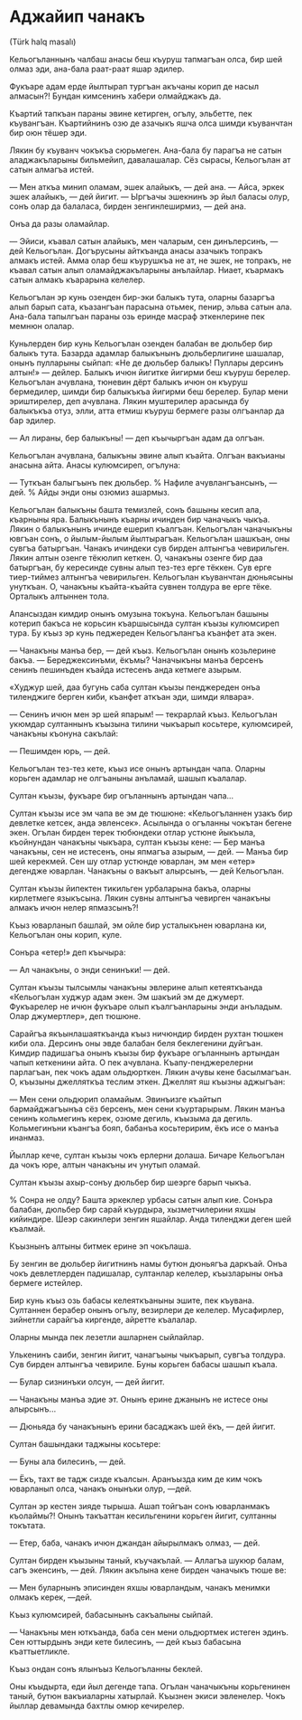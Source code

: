 # Аджайип чанакъ
(Türk halq masalı)

Кельогъланнынъ чалбаш анасы беш къуруш тапмагъан олса, бир шей олмаз эди, ана-бала раат-раат яшар эдилер.

Фукъаре адам ерде йылтырап тургъан акъчаны корип де насыл алмасын?!
Бундан кимсенинъ хабери олмайджакъ да.

Къартий тапкъан параны эвине кетирген, огълу, эльбетте, пек къувангъан.
Къартийнинъ озю де азачыкъ яшча олса шимди къуванчтан бир оюн тёшер эди.

Лякин бу къуванч чокъкъа сюрьмеген.
Ана-бала бу парагъа не сатын аладжакъларыны бильмейип, давалашалар.
Сёз сырасы, Кельогълан ат сатын алмагъа истей.

— Мен аткъа минип оламам, эшек алайыкъ, — дей ана.
— Айса, эркек эшек алайыкъ, — дей йигит.
— Ыргъачы эшекнинъ эр йыл баласы олур, сонъ олар да балаласа, бирден зенгинлеширмиз, — дей ана.

Онъа да разы оламайлар.

— Эйиси, къавал сатын алайыкъ, мен чаларым, сен динълерсинъ, — дей Кельогълан.
Догърусыны айткъанда анасы азачыкъ топракъ алмакъ истей.
Амма олар беш къурушкъа не ат, не эшек, не топракъ, не къавал сатын алып оламайджакъларыны анълайлар.
Ниает, къармакъ сатын алмакъ къарарына келелер.

Кельогълан эр кунь озенден бир-эки балыкъ тута, оларны базаргъа алып барып сата, къазангъан парасына отьмек, пенир, эльва сатын ала.
Ана-бала тапылгъан параны озь еринде масраф эткенлерине пек мемнюн олалар.

Куньлерден бир кунь Кельогълан озенден балабан ве дюльбер бир балыкъ тута.
Базарда адамлар балыкънынъ дюльберлигине шашалар, онынъ пулларыны сыйпап:
«Не де дюльбер балыкъ!
Пуллары дерсинъ алтын!» — дейлер.
Балыкъ ичюн йигитке йигирми беш къуруш берелер.
Кельогълан ачувлана, тюневин дёрт балыкъ ичюн он къуруш бермедилер, шимди бир балыкъкъа йигирми беш берелер.
Булар мени эриштирелер, деп ачувлана.
Лякин муштерилер арасында бу балыкъкъа отуз, элли, атта етмиш къуруш бермеге разы олгъанлар да бар эдилер.

— Ал лираны, бер балыкъны! — деп къычыргъан адам да олгъан.

Кельогълан ачувлана, балыкъны эвине алып къайта.
Олгъан вакъианы анасына айта.
Анасы кулюмсиреп, огълуна:

— Туткъан балыгъынъ пек дюльбер.
% Нафиле ачувлангъансынъ, — дей.
% Айды энди оны озюмиз ашармыз.

Кельогълан балыкъны башта темизлей, сонъ башыны кесип ала, къарныны яра.
Балыкънынъ къарны ичинден бир чаначыкъ чыкъа. Лякин о балыкънынъ ичинде ешерип къалгъан.
Кельогълан чаначыкъны ювгъан сонъ, о йылым-йылым йылтырагъан.
Кельогълан шашкъан, оны сувгъа батыргъан.
Чанакъ ичиндеки сув бирден алтынгъа чевирильген.
Лякин алтын озенге тёкюлип кеткен.
О, чанакъны озенге бир даа батыргъан, бу кересинде сувны алып тез-тез ерге тёккен.
Сув ерге тиер-тиймез алтынгъа чевирильген.
Кельогълан къуванчтан дюньясыны унуткъан.
О, чанакъны къайта-къайта сувнен толдура ве ерге тёке.
Орталыкъ алтыннен тола.

Апансыздан кимдир онынъ омузына токъуна.
Кельогълан башыны котерип бакъса не корьсин къаршысында султан къызы кулюмсиреп тура.
Бу къыз эр кунь педжереден Кельогълангъа къанфет ата экен.

— Чанакъны манъа бер, — дей къыз.
Кельогълан онынъ козьлерине бакъа. 
— Береджексинъми, ёкъмы?
Чаначыкъны манъа берсенъ сенинъ пешинъден къайда истесенъ анда кетмеге азырым.

«Худжур шей, даа бугунь саба султан къызы пенджереден онъа тиленджиге берген киби, къанфет аткъан эди, шимди ялвара».

— Сенинъ ичюн мен эр шей япарым! — текрарлай къыз.
Кельогълан укюмдар султаннынъ къызына тилини чыкъарып косьтере, кулюмсирей, чанакъны къонуна сакълай:

— Пешимден юрь, — дей.

Кельогълан тез-тез кете, къыз исе онынъ артындан чапа.
Оларны корьген адамлар не олгъаныны анъламай, шашып къалалар.

Султан къызы, фукъаре бир огъланнынъ артындан чапа...

Султан къызы исе эм чапа ве эм де тюшюне: «Кельогъланнен узакъ бир девлетке кетсек, анда эвленсек». 
Асылында о огъланны чокътан бегене экен.
Огълан бирден терек тюбюндеки отлар устюне йыкъыла, къойнундан чанакъны чыкъара, султан къызы кене:
— Бер манъа чанакъны, сен не истесенъ, оны япмагъа азырым, — дей.
— Манъа бир шей керекмей.
Сен шу отлар устюнде юварлан, эм мен «етер» дегендже юварлан.
Чанакъны о вакъыт алырсынъ, — дей Кельогълан.

Султан къызы йипектен тикильген урбаларына бакъа, оларны кирлетмеге языкъсына.
Лякин сувны алтынгъа чевирген чанакъны алмакъ ичюн нелер япмазсынъ?!

Къыз юварланып башлай, эм ойле бир усталыкънен юварлана ки, Кельогълан оны корип, куле.

Сонъра «етер!» деп къычыра:

— Ал чанакъны, о энди сенинъки! — дей.

Султан къызы тылсымлы чанакъны эвлерине алып кетеяткъанда «Кельогълан худжур адам экен. Эм шакъий эм де джумерт.
Фукъарелер не ичюн фукъаре олып къалгъанларыны энди анъладым.
Олар джумертлер», деп тюшюне.

Сарайгъа якъынлашаяткъанда къыз ничюндир бирден рухтан тюшкен киби ола.
Дерсинъ оны эвде балабан беля беклегенини дуйгъан.
Кимдир падишагъа онынъ къызы бир фукъаре огъланнынъ артындан чапып кеткенини айта.
О пек ачувлана.
Къапу-пенджерелерни парлагъан, пек чокъ адам ольдюрткен.
Лякин ачувы кене басылмагъан.
О, къызыны джелляткъа теслим эткен.
Джеллят яш къызны аджыгъан:

— Мен сени ольдюрип оламайым.
Эвинъизге къайтып бармайджагъынъа сёз берсенъ, мен сени къуртарырым.
Лякин манъа сенинъ кольмегинъ керек, озюме дегиль, къызыма да дегиль.
Кольмегинъни къангъа бояп, бабанъа косьтеририм, ёкъ исе о манъа инанмаз.

Йыллар кече, султан къызы чокъ ерлерни долаша.
Бичаре Кельогълан да чокъ юре, алтын чанакъны ич унутып оламай.

Султан къызы ахыр-сонъу дюльбер бир шеэрге барып чыкъа.

% Сонра не олду?
Башта эркеклер урбасы сатын алып кие.
Сонъра балабан, дюльбер бир сарай къурдыра, хызметчилерини яхшы кийиндире.
Шеэр сакинлери зенгин яшайлар.
Анда тиленджи деген шей къалмай.

Къызнынъ алтыны битмек ерине эп чокълаша.

Бу зенгин ве дюльбер йигитнинъ намы бутюн дюньягъа даркъай.
Онъа чокъ девлетлерден падишалар, султанлар келелер, къызларыны онъа бермеге истейлер.

Бир кунь къыз озь бабасы келеяткъаныны эшите, пек къувана.
Султаннен берабер онынъ огълу, везирлери де келелер.
Мусафирлер, зийнетли сарайгъа киргенде, айретте къалалар.

Оларны мында пек лезетли ашларнен сыйлайлар.

Улькенинъ саиби, зенгин йигит, чанагъыны чыкъарып, сувгъа толдура.
Сув бирден алтынгъа чевириле.
Буны корьген бабасы шашып къала.

— Булар сизнинъки олсун, — дей йигит.

— Чанакъны манъа эдие эт. Онынъ ерине джанынъ не истесе оны алырсынъ...

— Дюньяда бу чанакънынъ ерини басаджакъ шей ёкъ, — дей йигит.

Султан башындаки таджыны косьтере:

— Буны ала билесинъ, — дей.

— Ёкъ, тахт ве тадж сизде къалсын.
Аранъызда ким де ким чокъ юварланып олса, чанакъ онынъки олур, —дей.

Султан эр кестен зияде тырыша.
Ашап тойгъан сонъ юварланмакъ къолаймы?!
Онынъ такъаттан кесильгенини корьген йигит, султанны токътата.

— Етер, баба, чанакъ ичюн джандан айырылмакъ олмаз, — дей.

Султан бирден къызыны таный, къучакълай.
— Аллагъа шукюр балам, сагъ экенсинъ, — дей.
Лякин акълына кене бирден чаначыкъ тюше ве:

— Мен буларнынъ эписинден яхшы юварландым, чанакъ менимки олмакъ керек, —дей.

Къыз кулюмсирей, бабасынынъ сакъалыны сыйпай.

— Чанакъны мен юткъанда, баба сен мени ольдюртмек истеген эдинъ.
Сен юттырдынъ энди кете билесинъ, — дей къыз бабасына къаттыетликле.

Къыз ондан сонъ ялынъыз Кельогъланны беклей.

Оны къыдырта, еди йыл дегенде тапа.
Огълан чаначыкъны корьгенинен таный, бутюн вакъиаларны хатырлай.
Къызнен экиси эвленелер. Чокъ йыллар девамында бахтлы омюр кечирелер.
